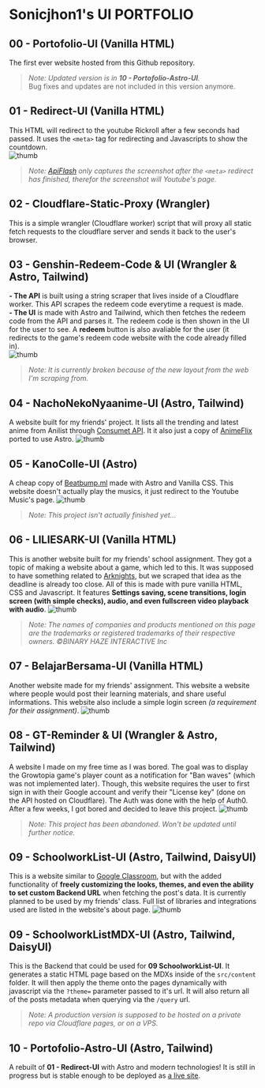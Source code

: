 # Sonicjhon1's UI PORTFOLIO
## 00 - Portofolio-UI (Vanilla HTML)
The first ever website hosted from this Github repository.
> *Note: Updated version is in **10 - Portofolio-Astro-UI**.*  
> Bug fixes and updates are not included in this version anymore.

## 01 - Redirect-UI (Vanilla HTML)
This HTML will redirect to the youtube Rickroll after a few seconds had passed. It uses the ```<meta>``` tag for redirecting and Javascripts to show the countdown.  
![thumb](.thumbs/01%20Redirect-UI.webp)
> *Note: [ApiFlash](https://apiflash.com) only captures the screenshot after the ```<meta>``` redirect has finished, therefor the screenshot will Youtube's page.*

## 02 - Cloudflare-Static-Proxy (Wrangler)
This is a simple wrangler (Cloudflare worker) script that will proxy all static fetch requests to the cloudflare server and sends it back to the user's browser.

## 03 - Genshin-Redeem-Code & UI (Wrangler & Astro, Tailwind)
**- The API** is built using a string scraper that lives inside of a Cloudflare worker. This API scrapes the redeem code everytime a request is made.  
**- The UI** is made with Astro and Tailwind, which then fetches the redeem code from the API and parses it. The redeem code is then shown in the UI for the user to see. A **redeem** button is also avaliable for the user (it redirects to the game's redeem code website with the code already filled in).  
![thumb](.thumbs/03%20Genshin-Redeem-Code-UI.webp)
> *Note: It is currently broken because of the new layout from the web I'm scraping from.*

## 04 - NachoNekoNyaanime-UI (Astro, Tailwind)
A website built for my friends' project. It lists all the trending and latest anime from Anilist through [Consumet API](https://github.com/consumet/api.consumet.org). It it also just a copy of [AnimeFlix](https://github.com/chirag-droid/animeflix) ported to use Astro.
![thumb](.thumbs/04%20NachoNekoNyaanime-UI.webp)

## 05 - KanoColle-UI (Astro)
A cheap copy of [Beatbump.ml](https://beatbump.ml/home) made with Astro and Vanilla CSS. This website doesn't actually play the musics, it just redirect to the Youtube Music's page.
![thumb](./.thumbs/05%20KanoColle-UI.webp)
> *Note: This project isn't actually finished yet...*

## 06 - LILIESARK-UI (Vanilla HTML)
This is another website built for my friends' school assignment. They got a topic of making a website about a game, which led to this. It was supposed to have something related to [Arknights](https://www.arknights.global), but we scraped that idea as the deadline is already too close. All of this is made with pure vanilla HTML, CSS and Javascript. It features **Settings saving, scene transitions, login screen (with simple checks), audio, and even fullscreen video playback with audio**.
![thumb](./.thumbs/06%20LILIESARK-UI.webp)
> *Note: The names of companies and products mentioned on this page are the trademarks or registered trademarks of their respective owners. ©BINARY HAZE INTERACTIVE Inc*

## 07 - BelajarBersama-UI (Vanilla HTML)
Another website made for my friends' assignment. This website a website where people would post their learning materials, and share useful informations. This website also include a simple login screen *(a requirement for their assignment)*.
![thumb](./.thumbs/07%20BelajarBersama-UI.webp)

## 08 - GT-Reminder & UI (Wrangler & Astro, Tailwind)
A website I made on my free time as I was bored. The goal was to display the Growtopia game's player count as a notification for "Ban waves" (which was not implemented later). Though, this website requires the user to first sign in with their Google account and verify their "License key" (done on the API hosted on Cloudflare). The Auth was done with the help of Auth0. 
After a few weeks, I got bored and decided to leave this project.
![thumb](./.thumbs/08%20GT-Reminder-UI.webp)
> *Note: This project has been abandoned. Won't be updated until further notice.*

## 09 - SchoolworkList-UI (Astro, Tailwind, DaisyUI)
This is a website similar to [Google Classroom](https://classroom.google.com), but with the added functionality of **freely customizing the looks, themes, and even the ability to set custom Backend URL** when fetching the post's data. It is currently planned to be used by my friends' class. Full list of libraries and integrations used are listed in the website's about page.
![thumb](./.thumbs/09%20SchoolworkList-UI.webp)

## 09 - SchoolworkListMDX-UI (Astro, Tailwind, DaisyUI)
This is the Backend that could be used for **09 SchoolworkList-UI**. It generates a static HTML page based on the MDXs inside of the ```src/content``` folder. It will then apply the theme onto the pages dynamically with javascript via the ```?theme=``` parameter passed to it's url. It will also return all of the posts metadata when querying via the ```/query``` url.
> *Note: A production version is supposed to be hosted on a private repo via Cloudflare pages, or on a VPS.*

## 10 - Portofolio-Astro-UI (Astro, Tailwind)
A rebuilt of **01 - Redirect-UI** with Astro and modern technologies! It is still in progress but is stable enough to be deployed as [a live site](https://sonicj.pages.dev/).